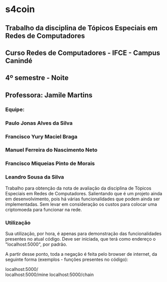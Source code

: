# s4coin

## Trabalho da disciplina de Tópicos Especiais em Redes de Computadores

## Curso Redes de Computadores - IFCE - Campus Canindé
## 4º semestre - Noite
## Professora: Jamile Martins
### Equipe:
### Paulo Jonas Alves da Silva
### Francisco Yury Maciel Braga
### Manuel Ferreira do Nascimento Neto
### Francisco Miqueias Pinto de Morais
### Leandro Sousa da Silva

Trabalho para obtenção da nota de avaliação da disciplina de Tópicos Especiais em Redes de Computadores.
Salientando que é um projeto ainda em desenvolvimento, pois há várias funcionalidades que podem ainda ser implementadas.
Sem levar em consideração os custos para colocar uma criptomoeda para funcionar na rede.

### Utilização
Sua utilização, por hora, é apenas para demonstração das funcionalidades presentes no atual código.
Deve ser iniciada, que terá como endereço o "localhost:5000", por padrão.

A partir desse ponto, toda a negação é feita pelo browser de internet, da seguinte forma (exemplos - funções presentes no código):

localhost:5000/ <br>
localhost:5000/mine
localhost:5000/chain
